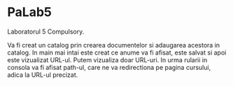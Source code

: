 # PaLab5

Laboratorul 5 Compulsory.

Va fi creat un catalog prin crearea documentelor si adaugarea acestora in catalog. In main mai intai este creat ce anume va fi afisat, este salvat si apoi este vizualizat URL-ul. Putem vizualiza doar URL-uri.
In urma rularii in consola va fi afisat path-ul, care ne va redirectiona pe pagina cursului, adica la URL-ul precizat.
